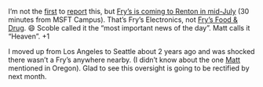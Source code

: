 I’m not the
[first](http://technovangelist.com/blogs/default.aspx?date=06/11/03) to
[report](http://radio.weblogs.com/0001011/2003/06/11.html#a3311) this,
but [Fry’s is coming to Renton in
mid-July](http://seattletimes.nwsource.com/html/businesstechnology/134930115_frys07.html)
(30 minutes from MSFT Campus). That’s Fry’s Electronics, not [Fry’s Food
& Drug](http://devhawk.net/2003/06/03/driving-tour-of-phoenix/).
:smile:
Scoble called it the “most important news of the day”. Matt calls it
“Heaven”. +1

I moved up from Los Angeles to Seattle about 2 years ago and was shocked
there wasn’t a Fry’s anywhere nearby. (I didn’t know about the one
[Matt](http://technovangelist.com/) mentioned in Oregon). Glad to see
this oversight is going to be rectified by next month.

